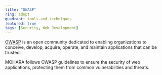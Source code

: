```yaml
---
title: "OWASP"
ring: adopt
quadrant: tools-and-techniques
featured: true
tags: [Security, Web Development]
---
```


[OWASP](https://owasp.org/) is an open community dedicated to enabling organizations to conceive, develop, acquire, operate, and maintain applications that can be trusted.

MOHARA follows OWASP guidelines to ensure the security of web applications, protecting them from common vulnerabilities and threats.
